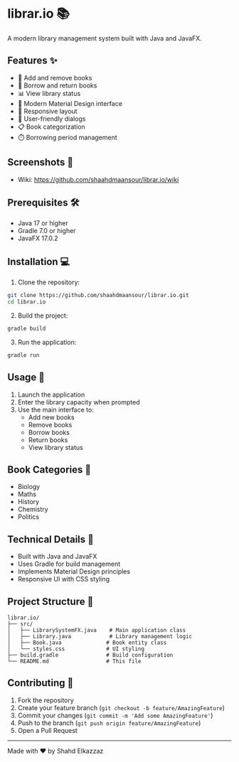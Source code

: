 # librar.io 📚
A modern library management system built with Java and JavaFX.

## Features ✨
- 📖 Add and remove books
- 🔄 Borrow and return books
- 📊 View library status
- 🎨 Modern Material Design interface
- 📱 Responsive layout
- 🎯 User-friendly dialogs
- 📋 Book categorization
- ⏱️ Borrowing period management

## Screenshots 📸
- Wiki: https://github.com/shaahdmaansour/librar.io/wiki

## Prerequisites 🛠️
- Java 17 or higher
- Gradle 7.0 or higher
- JavaFX 17.0.2

## Installation 💻
1. Clone the repository:
```bash
git clone https://github.com/shaahdmaansour/librar.io.git
cd librar.io
```

2. Build the project:
```bash
gradle build
```

3. Run the application:
```bash
gradle run
```

## Usage 🚀
1. Launch the application
2. Enter the library capacity when prompted
3. Use the main interface to:
   - Add new books
   - Remove books
   - Borrow books
   - Return books
   - View library status

## Book Categories 📑
- Biology
- Maths
- History
- Chemistry
- Politics

## Technical Details 🔧
- Built with Java and JavaFX
- Uses Gradle for build management
- Implements Material Design principles
- Responsive UI with CSS styling

## Project Structure 📁
```
librar.io/
├── src/
│   ├── LibrarySystemFX.java    # Main application class
│   ├── Library.java            # Library management logic
│   ├── Book.java              # Book entity class
│   └── styles.css             # UI styling
├── build.gradle               # Build configuration
└── README.md                  # This file
```

## Contributing 🤝
1. Fork the repository
2. Create your feature branch (`git checkout -b feature/AmazingFeature`)
3. Commit your changes (`git commit -m 'Add some AmazingFeature'`)
4. Push to the branch (`git push origin feature/AmazingFeature`)
5. Open a Pull Request

---
Made with ❤️ by Shahd Elkazzaz
